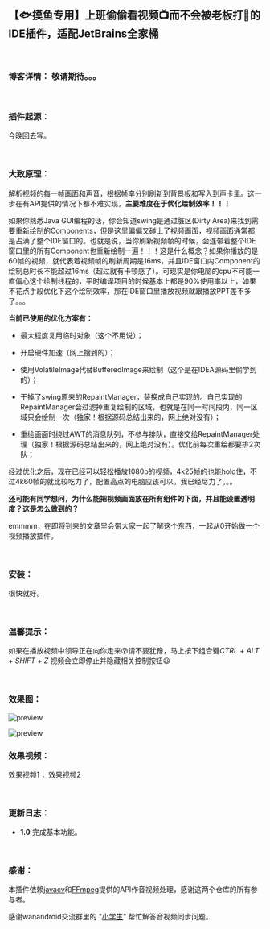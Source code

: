 ## 【🐟摸鱼专用】上班偷偷看视频📺而不会被老板打🔨的IDE插件，适配JetBrains全家桶

<br/>

### 博客详情： 敬请期待。。。

<br/>

### 插件起源：
今晚回去写。


<br/>

### 大致原理：
解析视频的每一帧画面和声音，根据帧率分别刷新到背景板和写入到声卡里。这一步在有API提供的情况下都不难实现，**主要难度在于优化绘制效率！！！**

如果你熟悉Java GUI编程的话，你会知道swing是通过脏区(Dirty Area)来找到需要重新绘制的Components，但是这里偏偏又碰上了视频画面，视频画面通常都是占满了整个IDE窗口的。也就是说，当你刷新视频帧的时候，会连带着整个IDE窗口里的所有Component也重新绘制一遍！！！这是什么概念？如果你播放的是60帧的视频，就代表着视频帧的刷新周期是16ms，并且IDE窗口内Component的绘制总时长不能超过16ms（超过就有卡顿感了）。可现实是你电脑的cpu不可能一直偏心这个绘制线程的，平时编译项目的时候基本上都是90%使用率以上，如果不花点手段优化下这个绘制效率，那在IDE窗口里播放视频就跟播放PPT差不多了。。。

**当前已使用的优化方案有：**
- 最大程度复用临时对象（这个不用说）；

- 开启硬件加速（网上搜到的）；

- 使用VolatileImage代替BufferedImage来绘制（这个是在IDEA源码里偷学到的）；

- 干掉了swing原来的RepaintManager，替换成自己实现的。自己实现的RepaintManager会过滤掉重复绘制的区域，也就是在同一时间段内，同一区域只会绘制一次（独家！根据源码总结出来的，网上绝对没有）；

- 重绘画面时绕过AWT的消息队列，不参与排队，直接交给RepaintManager处理（独家！根据源码总结出来的，网上绝对没有）。优化前每次重绘都要排2次队；


经过优化之后，现在已经可以轻松播放1080p的视频，4k25帧的也能hold住，不过4k60帧的就比较吃力了，配置高点的电脑应该可以。我已经尽力了。。。

**还可能有同学想问，为什么能把视频画面放在所有组件的下面，并且能设置透明度？这是怎么做到的？**

emmmm，在即将到来的文章里会带大家一起了解这个东西，一起从0开始做一个视频播放插件。

<br/>

### 安装：
很快就好。

<br/>

### 温馨提示： 
如果在播放视频中领导正在向你走来😰请不要犹豫，马上按下组合键*CTRL* + *ALT* + *SHIFT* + *Z* 视频会立即停止并隐藏相关控制按钮😃

<br/>

### 效果图：

![preview](https://github.com/wuyr/intellij-media-player/raw/main/previews/1.gif)

![preview](https://github.com/wuyr/intellij-media-player/raw/main/previews/2.gif)

### 效果视频：
[效果视频1](https://github.com/wuyr/intellij-media-player/raw/main/previews/1.mp4) ，[效果视频2](https://github.com/wuyr/intellij-media-player/raw/main/previews/2.mp4)

<br/>

### 更新日志：

- **1.0** 完成基本功能。

<br/>

### 感谢：

本插件依赖[javacv](https://github.com/bytedeco/javacv)和[FFmpeg](https://github.com/FFmpeg/FFmpeg)提供的API作音视频处理，感谢这两个仓库的所有参与者。

感谢wanandroid交流群里的 "[小学生](https://github.com/yuxitong)" 帮忙解答音视频同步问题。